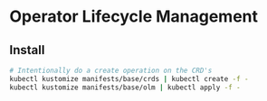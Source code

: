 # Operator Lifecycle Management

## Install

```bash
# Intentionally do a create operation on the CRD's
kubectl kustomize manifests/base/crds | kubectl create -f -
kubectl kustomize manifests/base/olm | kubectl apply -f -
```
